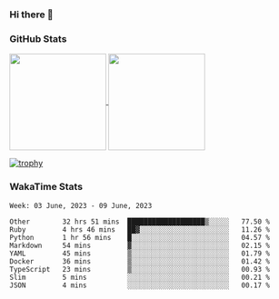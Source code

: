 ### Hi there 👋

### GitHub Stats

<a href="https://github.com/anuraghazra/github-readme-stats">
  <img align="center" height="170px" src="https://github-readme-stats.vercel.app/api/top-langs/?username=tksfjt1024&layout=compact&count_private=true&show_icons=true&show_icons=true&theme=graywhite" />
</a>
<a href="https://github.com/anuraghazra/github-readme-stats">
  <img align="center" height="170px" src="https://github-readme-stats.vercel.app/api?username=tksfjt1024&count_private=true&show_icons=true&show_icons=true&theme=graywhite" />
</a>

[![trophy](https://github-profile-trophy.vercel.app/?username=tksfjt1024)](https://github.com/ryo-ma/github-profile-trophy)

### WakaTime Stats

<!--START_SECTION:waka-->
```text
Week: 03 June, 2023 - 09 June, 2023

Other        32 hrs 51 mins  ███████████████████▒░░░░░   77.50 % 
Ruby         4 hrs 46 mins   ██▓░░░░░░░░░░░░░░░░░░░░░░   11.26 % 
Python       1 hr 56 mins    █░░░░░░░░░░░░░░░░░░░░░░░░   04.57 % 
Markdown     54 mins         ▓░░░░░░░░░░░░░░░░░░░░░░░░   02.15 % 
YAML         45 mins         ▒░░░░░░░░░░░░░░░░░░░░░░░░   01.79 % 
Docker       36 mins         ▒░░░░░░░░░░░░░░░░░░░░░░░░   01.42 % 
TypeScript   23 mins         ▒░░░░░░░░░░░░░░░░░░░░░░░░   00.93 % 
Slim         5 mins          ░░░░░░░░░░░░░░░░░░░░░░░░░   00.21 % 
JSON         4 mins          ░░░░░░░░░░░░░░░░░░░░░░░░░   00.17 % 
```
<!--END_SECTION:waka-->
